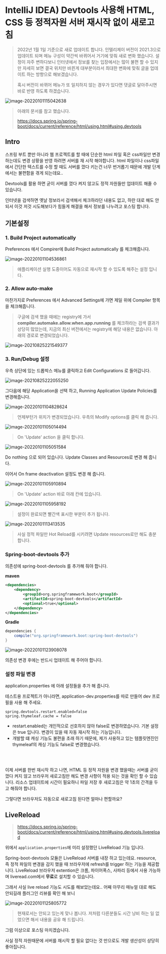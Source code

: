 # IntelliJ IDEA) Devtools 사용해 HTML, CSS 등 정적자원 서버 재시작 없이 새로고침 

> 2022년 1월 1일 기준으로 새로 업데이트 합니다. 인텔리제이 버전이 2021.3으로 업데이트 되며 메뉴 구성이 약간씩 바뀌어서 거기에 맞춰 새로 변화 했습니다. 설정이 자주 변하다보니 인터넷에서 정보를 찾는 입장에서는 많이 불편 할 수 있지만 자세히 보면 결국 위치만 바뀐게 대부분이라서 최대한 변화에 맞춰 글을 업데이트 하는 방향으로 해보겠습니다. 
>
> 혹시 버전이 바뀌어 메뉴가 또 일치하지 않는 경우가 있다면 댓글로 달아주시면 바로 반영 하도록 하겠습니다. 

![image-20220101115042638](https://raw.githubusercontent.com/Shane-Park/mdblog/main/development/intellij/hot-reload.assets/image-20220101115042638.png)

> 아래의 문서를 참고 했습니다.
>
> https://docs.spring.io/spring-boot/docs/current/reference/html/using.html#using.devtools

## Intro

스프링 부트 뿐만 아니라 웹 프로젝트를 할 때에 단순한 html 파일 혹은 css파일만 변경 하는데도 변경 상황을 반영 하려면 서버를 재 시작 해야합니다. html 파일이나 css파일에서 간단한 텍스트를 수정 할 때도 서버를 껐다 키는건 너무 번거롭기 때문에 개발 단계에서는 불편함을 겪게 되는데요..

Devtools를 활용 하면 굳이 서버를 껐다 켜지 않고도 정적 자원들만 업데이트 해줄 수 있습니다.

인터넷을 검색하면 옛날 정보라서 검색해서 체크하라던 내용도 없고, 하란 대로 해도 안되서 이것 저것 시도해보다가 힘들게 해결을 해서 정보를 나누려고 포스팅 합니다.

##  기본설정

### 1. Build Project automatically

Preferences 에서 Compirer에 Build Project automatically 를 체크해줍니다.

![image-20220101104536861](https://raw.githubusercontent.com/Shane-Park/mdblog/main/development/intellij/hot-reload.assets/image-20220101104536861.png) 

> 애플리케이션 실행 도중이어도 자동으로 재시작 할 수 있도록 해주는 설정 입니다.

### 2. Allow auto-make 

마찬가지로 Preferences 에서 Advanced Settings에 가면 제일 위에 Compiler 항목을 체크해줍니다.

> 구글에 검색 했을 때에는 registry에 가서 **compiler.automake.allow.when.app.running** 를 체크하라는 검색 결과가 상당히 많았는데, 지금의 최신 버전에서는 registry에 해당 내용은 없습니다. 아래의 경로로 변경되었습니다.

![image-20210825221549377](https://raw.githubusercontent.com/Shane-Park/mdblog/main/development/intellij/hot-reload.assets/image-20210825221549377.png) 

### 3. Run/Debug 설정

우측 상단에 있는 드롭박스 메뉴를 클릭하고 Edit Configurations 로 들어갑니다.

![image-20210825222055250](https://raw.githubusercontent.com/Shane-Park/markdownBlog/master/backend/spring/devtools.assets/image-20210825222055250.png)

 

그다음에 해당 Application을 선택 하고, Running Application Update Policies를 변경해줍니다.

![image-20220101104828624](https://raw.githubusercontent.com/Shane-Park/mdblog/main/development/intellij/hot-reload.assets/image-20220101104828624.png)

>  언제부턴가 위치가 변경되었습니다. 우측의 Modify options를 클릭 해 줍니다.

![image-20220101105014494](https://raw.githubusercontent.com/Shane-Park/mdblog/main/development/intellij/hot-reload.assets/image-20220101105014494.png)

> On 'Update' action 을 클릭 합니다.

![image-20220101105051584](https://raw.githubusercontent.com/Shane-Park/mdblog/main/development/intellij/hot-reload.assets/image-20220101105051584.png)

Do nothing 으로 되어 있습니다. Update Classes and Resources로 변경 해 줍니다. 

이어서 On frame deactivation 설정도 변경 해 줍니다.

![image-20220101105910894](https://raw.githubusercontent.com/Shane-Park/mdblog/main/development/intellij/hot-reload.assets/image-20220101105910894.png)

> On 'Update' action 바로 아래 칸에 있습니다.

![image-20220101105958192](https://raw.githubusercontent.com/Shane-Park/mdblog/main/development/intellij/hot-reload.assets/image-20220101105958192.png)

> 설정이 완료되면 빨간색 표시한 부분이 추가 됩니다.

![image-20220101113413535](https://raw.githubusercontent.com/Shane-Park/mdblog/main/development/intellij/hot-reload.assets/image-20220101113413535.png)

> 사실 정적 파일만 Hot Reload를 시키려면 Update resources로만 해도 충분 합니다.

### Spring-boot-devtools 추가 

의존성에 spring-boot-devtools 를 추가해 줘야 합니다.

**maven**

```xml
<dependencies>
    <dependency>
        <groupId>org.springframework.boot</groupId>
        <artifactId>spring-boot-devtools</artifactId>
        <optional>true</optional>
    </dependency>
</dependencies>
```

 **Gradle**

```groovy
dependencies {
	compile("org.springframework.boot:spring-boot-devtools")
}
```

![image-20220101123908078](https://raw.githubusercontent.com/Shane-Park/mdblog/main/development/intellij/hot-reload.assets/image-20220101123908078.png)

의존성 변경 후에는 반드시 업데이트 해 주어야 합니다. 

### 설정 파일 변경

application.properties 에 아래 설정들을 추가 해 줍니다.

테스트용 프로젝트가 아니라면, application-dev.properties를 따로 만들어 dev 프로필을 사용 해 주세요.

```properties
spring.devtools.restart.enabled=false
spring.thymeleaf.cache = false
```

- restart.enabled는 개인적으로 선호하지 않아 false로 변경하였습니다. 기본 설정은 true 입니다. 변경이 있을 때 자동 재시작 하는 기능입니다.
- 개발할 떄 캐싱 기능도 불편을 초래 하기 때문에, 제가 사용하고 있는 템플릿엔진인 thymeleaf의 캐싱 기능도 false로 변경했습니다.

<br><br>

이제 서버를 한번 재시작 하고 나면, HTML 등 정적 자원을 변경 했을때는 서버를 굳이 껐다 켜지 않고 브라우저 새로고침만 해도 변경 사항이 적용 되는 것을 확인 할 수 있습니다. 리소스 업데이트에 시간이 필요하니 파일 저장 후 새로고침은 약 1초의 간격을 두고 해줘야 합니다.

그렇다면 브라우저도 자동으로 새로고침 된다면 얼마나 편할까요?

## LiveReload

> https://docs.spring.io/spring-boot/docs/current/reference/html/using.html#using.devtools.livereload

위에서 `application.properties`에  미리 설정했던 LiveReload 기능 입니다.

Spring-boot-devtools 모듈은 LiveReload 서버를 내장 하고 있는데요. resource, 즉 정적 파일의 변경을 감지 했을 때 브라우저에 refresh를 trigger 하는 기능을 제공합니다. LiveReload 브라우저 extention은 크롬, 파이어폭스, 사파리 등에서 사용 가능하며 liveread.com에서 **무료**로 설치할 수 있습니다.

그래서 사실 live reload 기능도 시도를 해보았는데요.. 어째 아무리 매뉴얼 대로 해도 안되길래 플러그인 리뷰를 확인 해 보니

![image-20220101125805772](https://raw.githubusercontent.com/Shane-Park/mdblog/main/development/intellij/hot-reload.assets/image-20220101125805772.png)

> 현재로서는 안되고 있는게 맞나 봅니다. 저처럼 다른분들도 시간 낭비 하는 일 없었으면 해서 내용을 공유 해 드립니다.

그럼 이상으로 포스팅 마치겠습니다.

사실 정적 자원때문에 서버를 재시작 할 필요 없다는 것 만으로도 개발 생산성이 상당히 좋아집니다.